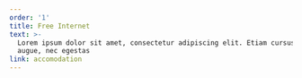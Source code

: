 ```yaml
---
order: '1'
title: Free Internet
text: >-
  Lorem ipsum dolor sit amet, consectetur adipiscing elit. Etiam cursus finibus
  augue, nec egestas
link: accomodation
---
```

